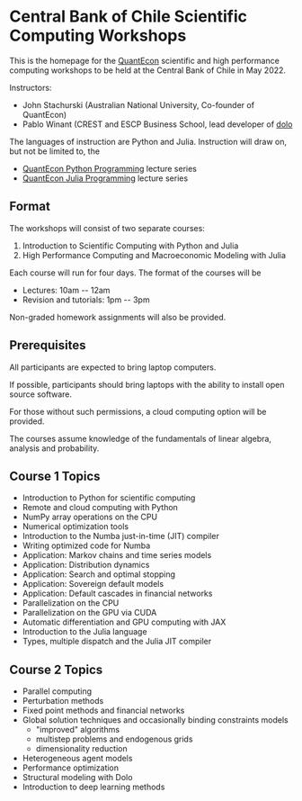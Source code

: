 # Central Bank of Chile Scientific Computing Workshops

This is the homepage for the [QuantEcon](https://quantecon.org/) scientific
and high performance computing workshops to be held at the Central Bank of
Chile in May 2022.

Instructors:

* John Stachurski (Australian National University, Co-founder of QuantEcon)
* Pablo Winant (CREST and ESCP Business School, lead developer of [dolo](https://github.com/EconForge/dolo.py)

The languages of instruction are Python and Julia.  Instruction will draw on,
but not be limited to, the 

* [QuantEcon Python Programming](https://python-programming.quantecon.org/intro.html) lecture series
* [QuantEcon Julia Programming](https://julia.quantecon.org/intro.html) lecture series


## Format

The workshops will consist of two separate courses:

1. Introduction to Scientific Computing with Python and Julia
2. High Performance Computing and Macroeconomic Modeling with Julia

Each course will run for four days.  The format of the courses will be 

* Lectures: 10am -- 12am 
* Revision and tutorials: 1pm -- 3pm 

Non-graded homework assignments will also be provided.

## Prerequisites

All participants are expected to bring laptop computers.

If possible, participants should bring laptops with the ability to install
open source software.

For those without such permissions, a cloud computing option will be provided. 

The courses assume knowledge of the fundamentals of linear algebra,
analysis and probability.

## Course 1 Topics

* Introduction to Python for scientific computing
* Remote and cloud computing with Python
* NumPy array operations on the CPU
* Numerical optimization tools
* Introduction to the Numba just-in-time (JIT) compiler
* Writing optimized code for Numba
* Application: Markov chains and time series models
* Application: Distribution dynamics
* Application: Search and optimal stopping
* Application: Sovereign default models
* Application: Default cascades in financial networks
* Parallelization on the CPU
* Parallelization on the GPU via CUDA
* Automatic differentiation and GPU computing with JAX
* Introduction to the Julia language
* Types, multiple dispatch and the Julia JIT compiler

## Course 2 Topics

* Parallel computing
* Perturbation methods
* Fixed point methods and financial networks
* Global solution techniques and occasionally binding constraints models
    * "improved" algorithms
    * multistep problems and endogenous grids
    * dimensionality reduction
* Heterogeneous agent models
* Performance optimization
* Structural modeling with Dolo
* Introduction to deep learning methods

